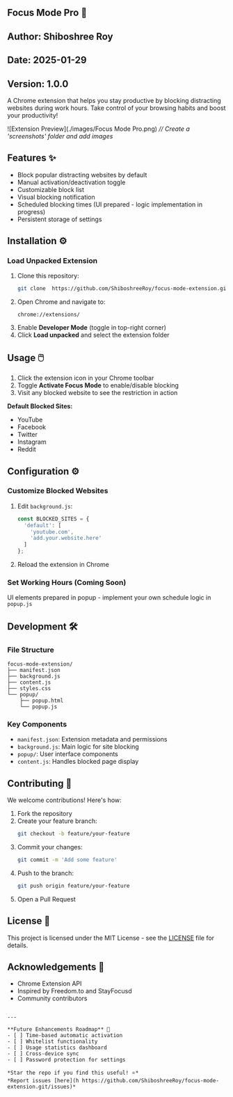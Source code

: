 

## Focus Mode Pro 🚀
## Author: Shiboshree Roy
## Date: 2025-01-29
## Version: 1.0.0

A Chrome extension that helps you stay productive by blocking distracting websites during work hours. Take control of your browsing habits and boost your productivity!

![Extension Preview](./images/Focus Mode Pro.png) *// Create a 'screenshots' folder and add images*

## Features ✨
- Block popular distracting websites by default
- Manual activation/deactivation toggle
- Customizable block list
- Visual blocking notification
- Scheduled blocking times (UI prepared - logic implementation in progress)
- Persistent storage of settings

## Installation ⚙️

### Load Unpacked Extension
1. Clone this repository:
   ```bash
   git clone  https://github.com/ShiboshreeRoy/focus-mode-extension.git
   ```
2. Open Chrome and navigate to:
   ```
   chrome://extensions/
   ```
3. Enable **Developer Mode** (toggle in top-right corner)
4. Click **Load unpacked** and select the extension folder

## Usage 🖱️

1. Click the extension icon in your Chrome toolbar
2. Toggle **Activate Focus Mode** to enable/disable blocking
3. Visit any blocked website to see the restriction in action

**Default Blocked Sites:**
- YouTube
- Facebook
- Twitter
- Instagram
- Reddit

## Configuration ⚙️

### Customize Blocked Websites
1. Edit `background.js`:
   ```javascript
   const BLOCKED_SITES = {
     'default': [
       'youtube.com',
       'add.your.website.here'
     ]
   };
   ```
2. Reload the extension in Chrome

### Set Working Hours (Coming Soon)
UI elements prepared in popup - implement your own schedule logic in `popup.js`

## Development 🛠️

### File Structure
```
focus-mode-extension/
├── manifest.json
├── background.js
├── content.js
├── styles.css
└── popup/
    ├── popup.html
    └── popup.js
```

### Key Components
- `manifest.json`: Extension metadata and permissions
- `background.js`: Main logic for site blocking
- `popup/`: User interface components
- `content.js`: Handles blocked page display

## Contributing 🤝

We welcome contributions! Here's how:
1. Fork the repository
2. Create your feature branch:
   ```bash
   git checkout -b feature/your-feature
   ```
3. Commit your changes:
   ```bash
   git commit -m 'Add some feature'
   ```
4. Push to the branch:
   ```bash
   git push origin feature/your-feature
   ```
5. Open a Pull Request

## License 📄

This project is licensed under the MIT License - see the [LICENSE](LICENSE) file for details.

## Acknowledgements 🙏
- Chrome Extension API
- Inspired by Freedom.to and StayFocusd
- Community contributors
```

---

**Future Enhancements Roadmap** 🚧  
- [ ] Time-based automatic activation
- [ ] Whitelist functionality
- [ ] Usage statistics dashboard
- [ ] Cross-device sync
- [ ] Password protection for settings

*Star the repo if you find this useful! ⭐*  
*Report issues [here](h https://github.com/ShiboshreeRoy/focus-mode-extension.git/issues)*
```
